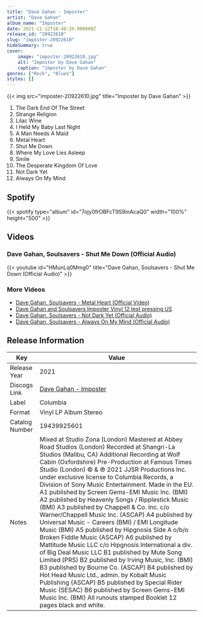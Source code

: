 ```yaml
---
title: "Dave Gahan - Imposter"
artist: "Dave Gahan"
album_name: "Imposter"
date: 2021-11-12T10:48:20.000000Z
release_id: "20922610"
slug: "imposter-20922610"
hideSummary: true
cover:
    image: "imposter-20922610.jpg"
    alt: "Imposter by Dave Gahan"
    caption: "Imposter by Dave Gahan"
genres: ["Rock", "Blues"]
styles: []
---
```


{{< img src="imposter-20922610.jpg" title="Imposter by Dave Gahan" >}}

<!-- section break -->

1. The Dark End Of The Street
2. Strange Religion
3. Lilac Wine
4. I Held My Baby Last Night
5. A Man Needs A Maid
6. Metal Heart
7. Shut Me Down
8. Where My Love Lies Asleep
9. Smile
10. The Desperate Kingdom Of Love
11. Not Dark Yet
12. Always On My Mind

<!-- section break -->


## Spotify
{{< spotify type="album" id="7ojy0frOBFcT9S9inAcaQ0" width="100%" height="500" >}}



## Videos
### Dave Gahan, Soulsavers - Shut Me Down (Official Audio)
{{< youtube id="HMunLq0Mmg0" title="Dave Gahan, Soulsavers - Shut Me Down (Official Audio)" >}}<br>

### More Videos

- [Dave Gahan, Soulsavers - Metal Heart (Official Video)](https://www.youtube.com/watch?v=QNvNs0MzYGg)
- [Dave Gahan and Soulsavers Imposter Vinyl 12 test pressing US](https://www.youtube.com/watch?v=T31S2ZrUEsc)
- [Dave Gahan, Soulsavers - Not Dark Yet (Official Audio)](https://www.youtube.com/watch?v=ziHqfsIgCp0)
- [Dave Gahan, Soulsavers - Always On My Mind (Official Audio)](https://www.youtube.com/watch?v=u_9QOy0xoDI)


## Release Information
|  Key           | Value                                                |
| ---------------| ---------------------------------------------------- |
| Release Year   | 2021                                   |
| Discogs Link   | [Dave Gahan - Imposter](https://www.discogs.com/release/20922610-Dave-Gahan-Soulsavers-Imposter) |
| Label          | Columbia |
| Format         | Vinyl LP Album Stereo |
| Catalog Number | 19439925601 |
| Notes | Mixed at Studio Zona (London) Mastered at Abbey Road Studios (London) Recorded at Shangri-La Studios (Malibu, CA) Additional Recording at Wolf Cabin (Oxfordshire) Pre-Production at Famous Times Studio (London)  © & ℗ 2021 JJSR Productions Inc. under exclusive license to Columbia Records, a Division of Sony Music Entertainment. Made in the EU.  A1 published by Screen Gems-EMI Music Inc. (BMI) A2 published by Heavenly Songs / Ripplestick Music (BMI) A3 published by Chappell & Co. Inc. c/o Warner/Chappell Music Inc. (ASCAP) A4 published by Universal Music - Careers (BMI) / EMI Longitude Music (BMI) A5 published by Hipgnosis Side A o/b/o Broken Fiddle Music (ASCAP) A6 published by Mattitude Music LLC c/o Hipgnosis International a div. of Big Deal Music LLC B1 published by Mute Song Limited (PRS)  B2 published by Irving Music, Inc. (BMI) B3 published by Bourne Co. (ASCAP) B4 published by Hot Head Music Ltd., admin. by Kobalt Music Publishing (ASCAP)  B5 published by Special Rider Music (SESAC) B6 published by Screen Gems-EMI Music Inc. (BMI)   All runouts stamped  Booklet 12 pages black and white. |